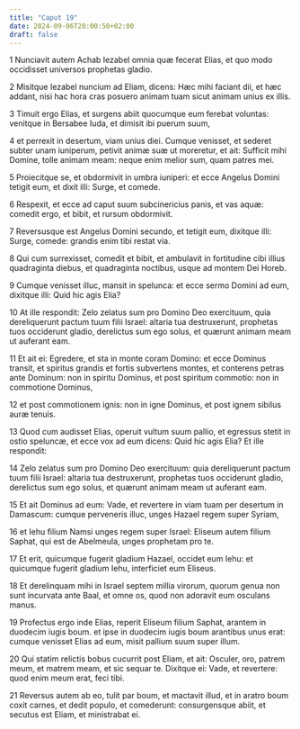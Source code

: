 ```yaml
---
title: "Caput 19"
date: 2024-09-06T20:00:50+02:00
draft: false
---
```



1 Nunciavit autem Achab Iezabel omnia quæ fecerat Elias, et quo modo occidisset universos prophetas gladio.

2 Misitque Iezabel nuncium ad Eliam, dicens: Hæc mihi faciant dii, et hæc addant, nisi hac hora cras posuero animam tuam sicut animam unius ex illis.

3 Timuit ergo Elias, et surgens abiit quocumque eum ferebat voluntas: venitque in Bersabee Iuda, et dimisit ibi puerum suum,

4 et perrexit in desertum, viam unius diei. Cumque venisset, et sederet subter unam iuniperum, petivit animæ suæ ut moreretur, et ait: Sufficit mihi Domine, tolle animam meam: neque enim melior sum, quam patres mei.

5 Proiecitque se, et obdormivit in umbra iuniperi: et ecce Angelus Domini tetigit eum, et dixit illi: Surge, et comede.

6 Respexit, et ecce ad caput suum subcinericius panis, et vas aquæ: comedit ergo, et bibit, et rursum obdormivit.

7 Reversusque est Angelus Domini secundo, et tetigit eum, dixitque illi: Surge, comede: grandis enim tibi restat via.

8 Qui cum surrexisset, comedit et bibit, et ambulavit in fortitudine cibi illius quadraginta diebus, et quadraginta noctibus, usque ad montem Dei Horeb.

9 Cumque venisset illuc, mansit in spelunca: et ecce sermo Domini ad eum, dixitque illi: Quid hic agis Elia?

10 At ille respondit: Zelo zelatus sum pro Domino Deo exercituum, quia dereliquerunt pactum tuum filii Israel: altaria tua destruxerunt, prophetas tuos occiderunt gladio, derelictus sum ego solus, et quærunt animam meam ut auferant eam.

11 Et ait ei: Egredere, et sta in monte coram Domino: et ecce Dominus transit, et spiritus grandis et fortis subvertens montes, et conterens petras ante Dominum: non in spiritu Dominus, et post spiritum commotio: non in commotione Dominus,

12 et post commotionem ignis: non in igne Dominus, et post ignem sibilus auræ tenuis.

13 Quod cum audisset Elias, operuit vultum suum pallio, et egressus stetit in ostio speluncæ, et ecce vox ad eum dicens: Quid hic agis Elia? Et ille respondit:

14 Zelo zelatus sum pro Domino Deo exercituum: quia dereliquerunt pactum tuum filii Israel: altaria tua destruxerunt, prophetas tuos occiderunt gladio, derelictus sum ego solus, et quærunt animam meam ut auferant eam.

15 Et ait Dominus ad eum: Vade, et revertere in viam tuam per desertum in Damascum: cumque perveneris illuc, unges Hazael regem super Syriam,

16 et Iehu filium Namsi unges regem super Israel: Eliseum autem filium Saphat, qui est de Abelmeula, unges prophetam pro te.

17 Et erit, quicumque fugerit gladium Hazael, occidet eum Iehu: et quicumque fugerit gladium Iehu, interficiet eum Eliseus.

18 Et derelinquam mihi in Israel septem millia virorum, quorum genua non sunt incurvata ante Baal, et omne os, quod non adoravit eum osculans manus.

19 Profectus ergo inde Elias, reperit Eliseum filium Saphat, arantem in duodecim iugis boum. et ipse in duodecim iugis boum arantibus unus erat: cumque venisset Elias ad eum, misit pallium suum super illum.

20 Qui statim relictis bobus cucurrit post Eliam, et ait: Osculer, oro, patrem meum, et matrem meam, et sic sequar te. Dixitque ei: Vade, et revertere: quod enim meum erat, feci tibi.

21 Reversus autem ab eo, tulit par boum, et mactavit illud, et in aratro boum coxit carnes, et dedit populo, et comederunt: consurgensque abiit, et secutus est Eliam, et ministrabat ei.

